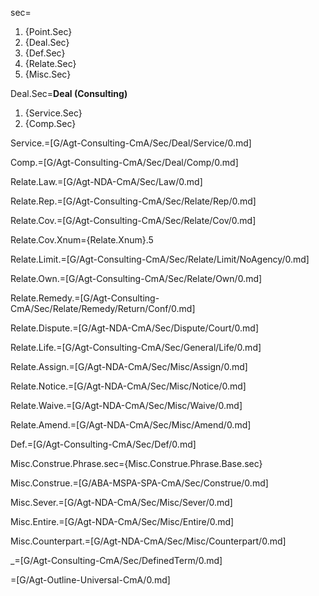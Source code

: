 sec=<ol><li>{Point.Sec}<li>{Deal.Sec}<li>{Def.Sec}<li>{Relate.Sec}<li>{Misc.Sec}</ol>

Deal.Sec=<b>Deal  (Consulting)</b><ol class="secs-and"><li>{Service.Sec}<li>{Comp.Sec}</ol>

Service.=[G/Agt-Consulting-CmA/Sec/Deal/Service/0.md]

Comp.=[G/Agt-Consulting-CmA/Sec/Deal/Comp/0.md]

Relate.Law.=[G/Agt-NDA-CmA/Sec/Law/0.md]

Relate.Rep.=[G/Agt-Consulting-CmA/Sec/Relate/Rep/0.md]

Relate.Cov.=[G/Agt-Consulting-CmA/Sec/Relate/Cov/0.md]

Relate.Cov.Xnum={Relate.Xnum}.5

Relate.Limit.=[G/Agt-Consulting-CmA/Sec/Relate/Limit/NoAgency/0.md]

Relate.Own.=[G/Agt-Consulting-CmA/Sec/Relate/Own/0.md]

Relate.Remedy.=[G/Agt-Consulting-CmA/Sec/Relate/Remedy/Return/Conf/0.md]

Relate.Dispute.=[G/Agt-NDA-CmA/Sec/Dispute/Court/0.md]

Relate.Life.=[G/Agt-Consulting-CmA/Sec/General/Life/0.md]

Relate.Assign.=[G/Agt-NDA-CmA/Sec/Misc/Assign/0.md]

Relate.Notice.=[G/Agt-NDA-CmA/Sec/Misc/Notice/0.md]

Relate.Waive.=[G/Agt-NDA-CmA/Sec/Misc/Waive/0.md]

Relate.Amend.=[G/Agt-NDA-CmA/Sec/Misc/Amend/0.md]

Def.=[G/Agt-Consulting-CmA/Sec/Def/0.md]

Misc.Construe.Phrase.sec={Misc.Construe.Phrase.Base.sec}

Misc.Construe.=[G/ABA-MSPA-SPA-CmA/Sec/Construe/0.md]

Misc.Sever.=[G/Agt-NDA-CmA/Sec/Misc/Sever/0.md]

Misc.Entire.=[G/Agt-NDA-CmA/Sec/Misc/Entire/0.md]

Misc.Counterpart.=[G/Agt-NDA-CmA/Sec/Misc/Counterpart/0.md]

_=[G/Agt-Consulting-CmA/Sec/DefinedTerm/0.md]

=[G/Agt-Outline-Universal-CmA/0.md]